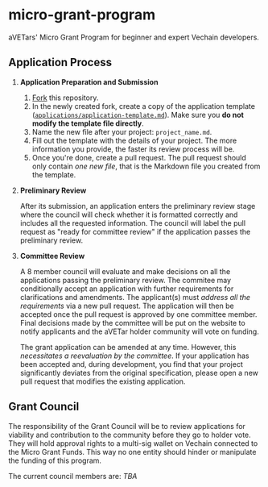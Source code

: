 # micro-grant-program
aVETars' Micro Grant Program for beginner and expert Vechain developers.

## Application Process

1. **Application Preparation and Submission**
   1. [Fork](https://github.com/aVETarNFTs/micro-grant-program) this repository.
   2. In the newly created fork, create a copy of the application template ([`applications/application-template.md`](applications/application-template.md)). Make sure you **do not modify the template file directly**.
   3. Name the new file after your project: `project_name.md`.
   4. Fill out the template with the details of your project. The more information you provide, the faster its review process will be.
   5. Once you're done, create a pull request. The pull request should only contain _one new file_, that is the Markdown file you created from the template.

2. **Preliminary Review**

   After its submission, an application enters the preliminary review stage where the council will check whether it is formatted correctly and includes all the requested information. The council will label the pull request as "ready for committee review" if the application passes the preliminary review.
   
3. **Committee Review**

   A 8 member council will evaluate and make decisions on all the applications passing the preliminary review. The commitee may conditionally accept an application with further requirements for clarifications and amendments. The applicant(s) must _address all the requirements_ via a new pull request. The application will then be accepted once the pull request is approved by one committee member. Final decisions made by the committee will be put on the website to notify applicants and the aVETar holder community will vote on funding. 

   The grant application can be amended at any time. However, this _necessitates a reevaluation by the committee_. If your application has been accepted and, during development, you find that your project significantly deviates from the original specification, please open a new pull request that modifies the existing application.
   
 ## Grant Council
 The responsibility of the Grant Council will be to review applications for viability and contribution to the community before they go to holder vote. They will hold approval rights to a multi-sig wallet on Vechain connected to the Micro Grant Funds. This way no one entity should hinder or manipulate the funding of this program.
 
 The current council members are: _TBA_
